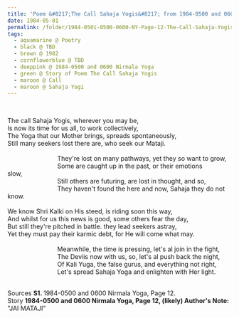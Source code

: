 ```yaml
---
title: 'Poem &#8217;The Call Sahaja Yogis&#8217; from 1984-0500 and 0600 Nirmala Yoga, Page 12'
date: 1984-05-01
permalink: /folder/1984-0501-0500-0600-NY-Page-12-The-Call-Sahaja-Yogis
tags:
  - aquamarine @ Poetry
  - black @ TBD
  - brown @ 1982
  - cornflowerblue @ TBD
  - deeppink @ 1984-0500 and 0600 Nirmala Yoga
  - green @ Story of Poem The Call Sahaja Yogis
  - maroon @ Call
  - maroon @ Sahaja Yogi
---
```


<br>

<p>
The call Sahaja Yogis, wherever you may be,<br>
Is now its time for us all, to work collectively,<br>
The Yoga that our Mother brings, spreads spontaneously,<br>
Still many seekers lost there are, who seek our Mataji.<br>
<br>
&emsp;&emsp;&emsp;&emsp;&emsp;&emsp;&emsp;&emsp;They're lost on many pathways, yet they so want to grow,<br>
&emsp;&emsp;&emsp;&emsp;&emsp;&emsp;&emsp;&emsp;Some are caught up in the past, or their emotions<br> slow,<br>
&emsp;&emsp;&emsp;&emsp;&emsp;&emsp;&emsp;&emsp;Still others are futuring, are lost in thought, and so,<br>
&emsp;&emsp;&emsp;&emsp;&emsp;&emsp;&emsp;&emsp;They haven't found the here and now, Sahaja they do not know.<br>
<br>
We know Shri Kalki on His steed, is riding soon this way,<br>
And whilst for us this news is good, some others fear the day,<br>
But still they're pitched in battle. they lead seekers astray,<br>
Yet they must pay their karmic debt, for He will come what may.<br>
<br>
&emsp;&emsp;&emsp;&emsp;&emsp;&emsp;&emsp;&emsp;Meanwhile, the time is pressing, let's al join in the fight,<br>
&emsp;&emsp;&emsp;&emsp;&emsp;&emsp;&emsp;&emsp;The Deviis now with us, so, let's al push back the night,<br>
&emsp;&emsp;&emsp;&emsp;&emsp;&emsp;&emsp;&emsp;Of Kali Yuga, the false gurus, and everything not right,<br>
&emsp;&emsp;&emsp;&emsp;&emsp;&emsp;&emsp;&emsp;Let's spread Sahaja Yoga and enlighten with Her light.<br>
</p>

<br>

<wave-list>
<list-title color="DarkSeaGreen" width="40">Sources</list-title>
  <list-item color="BlanchedAlmond"  width="280"><b>S1. </b> 1984-0500 and 0600 Nirmala Yoga, Page 12.</list-item>
</wave-list>

<br>

<wave-list>
<list-title color="DarkSeaGreen" width="40">Story</list-title>
  <list-item color="BlanchedAlmond"  width="280"><b>1984-0500 and 0600 Nirmala Yoga, Page 12, (likely) Author's Note:</b> "JAI MATAJI"</list-item>
</wave-list>